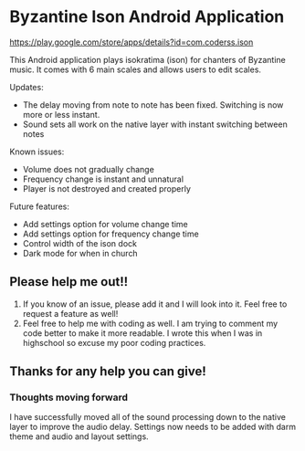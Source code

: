 # Byzantine Ison Android Application
https://play.google.com/store/apps/details?id=com.coderss.ison

This Android application plays isokratima (ison) for chanters of Byzantine music.
It comes with 6 main scales and allows users to edit scales.

Updates:
* The delay moving from note to note has been fixed. Switching is now more or less instant.
* Sound sets all work on the native layer with instant switching between notes

Known issues:
* Volume does not gradually change
* Frequency change is instant and unnatural
* Player is not destroyed and created properly

Future features:
* Add settings option for volume change time
* Add settings option for frequency change time
* Control width of the ison dock
* Dark mode for when in church

## Please help me out!!
1. If you know of an issue, please add it and I will look into it. Feel free to request a feature as well!
1. Feel free to help me with coding as well. I am trying to comment my code better to make it more readable. I wrote this when I was in highschool so excuse my poor coding practices.

## Thanks for any help you can give!

### Thoughts moving forward
I have successfully moved all of the sound processing down to the native layer to improve the audio delay. Settings now needs to be added with darm theme and audio and layout settings.
